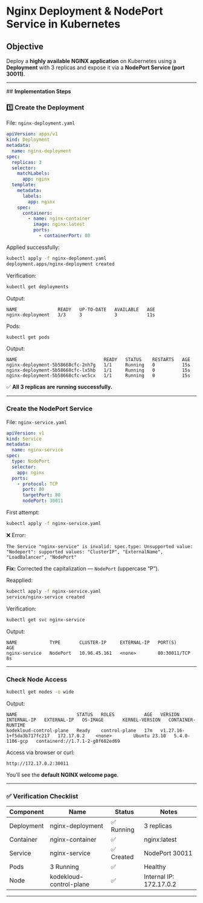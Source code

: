 # Nginx Deployment & NodePort Service in Kubernetes

## **Objective**

Deploy a **highly available NGINX application** on Kubernetes using a **Deployment** with 3 replicas and expose it via a **NodePort Service (port 30011)**.

---

##️ **Implementation Steps**

### 1️⃣ **Create the Deployment**

File: `nginx-deployment.yaml`

```yaml
apiVersion: apps/v1
kind: Deployment
metadata:
  name: nginx-deployment
spec:
  replicas: 3
  selector:
    matchLabels:
      app: nginx
  template:
    metadata:
      labels:
        app: nginx
    spec:
      containers:
        - name: nginx-container
          image: nginx:latest
          ports:
            - containerPort: 80
```

Applied successfully:

```bash
kubectl apply -f nginx-deploment.yaml
deployment.apps/nginx-deployment created
```

Verification:

```bash
kubectl get deployments
```

Output:

```
NAME               READY   UP-TO-DATE   AVAILABLE   AGE
nginx-deployment   3/3     3            3           11s
```

Pods:

```bash
kubectl get pods
```

Output:

```
NAME                                READY   STATUS    RESTARTS   AGE
nginx-deployment-5b58668cfc-2nh7g   1/1     Running   0          15s
nginx-deployment-5b58668cfc-lx5hb   1/1     Running   0          15s
nginx-deployment-5b58668cfc-wc5cx   1/1     Running   0          15s
```

✅ **All 3 replicas are running successfully.**

---

### **Create the NodePort Service**

File: `nginx-service.yaml`

```yaml
apiVersion: v1
kind: Service
metadata:
  name: nginx-service
spec:
  type: NodePort
  selector:
    app: nginx
  ports:
    - protocol: TCP
      port: 80
      targetPort: 80
      nodePort: 30011
```

First attempt:

```bash
kubectl apply -f nginx-service.yaml
```

❌ Error:

```
The Service "nginx-service" is invalid: spec.type: Unsupported value: "Nodeport": supported values: "ClusterIP", "ExternalName", "LoadBalancer", "NodePort"
```

**Fix:** Corrected the capitalization — `NodePort` (uppercase “P”).

Reapplied:

```bash
kubectl apply -f nginx-service.yaml
service/nginx-service created
```

Verification:

```bash
kubectl get svc nginx-service
```

Output:

```
NAME            TYPE       CLUSTER-IP     EXTERNAL-IP   PORT(S)        AGE
nginx-service   NodePort   10.96.45.161   <none>        80:30011/TCP   8s
```

---

### **Check Node Access**

```bash
kubectl get nodes -o wide
```

Output:

```
NAME                      STATUS   ROLES           AGE   VERSION                     INTERNAL-IP   EXTERNAL-IP   OS-IMAGE       KERNEL-VERSION   CONTAINER-RUNTIME
kodekloud-control-plane   Ready    control-plane   17m   v1.27.16-1+f5da3b717fc217   172.17.0.2    <none>        Ubuntu 23.10   5.4.0-1106-gcp   containerd://1.7.1-2-g8f682ed69
```

Access via browser or curl:

```
http://172.17.0.2:30011
```

You’ll see the **default NGINX welcome page**.

---

### ✅ **Verification Checklist**

| Component  | Name                    | Status    | Notes                   |
| ---------- | ----------------------- | --------- | ----------------------- |
| Deployment | nginx-deployment        | ✅ Running | 3 replicas              |
| Container  | nginx-container         | ✅         | nginx:latest            |
| Service    | nginx-service           | ✅ Created | NodePort 30011          |
| Pods       | 3 Running               | ✅         | Healthy                 |
| Node       | kodekloud-control-plane | ✅         | Internal IP: 172.17.0.2 |

---
